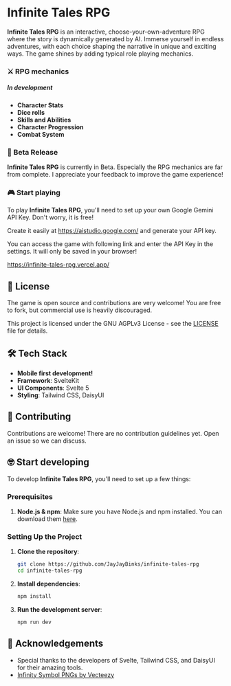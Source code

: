 # Infinite Tales RPG

**Infinite Tales RPG** is an interactive, choose-your-own-adventure RPG where the story is dynamically generated by AI. Immerse yourself in endless adventures, with each choice shaping the narrative in unique and exciting ways. The game shines by adding typical role playing mechanics.

### ⚔️ RPG mechanics
##### In development
- **Character Stats**
- **Dice rolls**
- **Skills and Abilities**
- **Character Progression**
- **Combat System**


### 🚀 Beta Release

**Infinite Tales RPG** is currently in Beta. Especially the  RPG mechanics are far from complete.
I appreciate your feedback to improve the game experience!

### 🎮 Start playing

To play **Infinite Tales RPG**, you'll need to set up your own Google Gemini API Key. Don't worry, it is free!

Create it easily at https://aistudio.google.com/ and generate your API key.

You can access the game with following link and enter the API Key in the settings. It will only be saved in your browser!

https://infinite-tales-rpg.vercel.app/


## 📝 License

The game is open source and contributions are very welcome! You are free to fork, but commercial use is heavily discouraged.

This project is licensed under the GNU AGPLv3 License - see the [LICENSE](LICENSE) file for details.

## 🛠️ Tech Stack

- **Mobile first development!**
- **Framework**: SvelteKit
- **UI Components**: Svelte 5
- **Styling**: Tailwind CSS, DaisyUI

## 🤝 Contributing

Contributions are welcome! There are no contribution guidelines yet.
Open an issue so we can discuss.


## 🤓 Start developing

To develop **Infinite Tales RPG**, you'll need to set up a few things:

### Prerequisites

1. **Node.js & npm**: Make sure you have Node.js and npm installed. You can download them [here](https://nodejs.org/).

### Setting Up the Project

1. **Clone the repository**:
    ```bash
    git clone https://github.com/JayJayBinks/infinite-tales-rpg
    cd infinite-tales-rpg
    ```

2. **Install dependencies**:
    ```bash
    npm install
    ```

3. **Run the development server**:
    ```bash
    npm run dev
    ```

## 🎉 Acknowledgements

- Special thanks to the developers of Svelte, Tailwind CSS, and DaisyUI for their amazing tools.
- <a href="https://www.vecteezy.com/free-png/infinity-symbol">Infinity Symbol PNGs by Vecteezy</a>